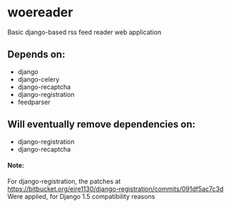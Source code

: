 woereader
=========

Basic django-based rss feed reader web application


Depends on:
-----------
- django
- django-celery
- django-recaptcha
- django-registration
- feedparser


Will eventually remove dependencies on:
----------------------------------------
- django-registration
- django-recaptcha

#### Note:
For django-registration, the patches at  
https://bitbucket.org/eire1130/django-registration/commits/091df5ac7c3d  
Were applied, for Django 1.5 compatibility reasons
